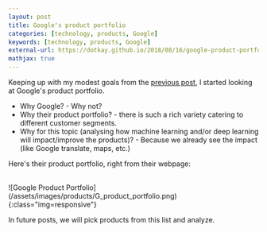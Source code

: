 ```yaml
---
layout: post
title: Google's product portfolio
categories: [technology, products, Google]
keywords: [technology, products, Google]
external-url: https://dotkay.github.io/2018/08/16/google-product-portfolio
mathjax: true
---
```


Keeping up with my modest goals from the [previous post](https://dotkay.github.io/2018/08/15/deep-learning-and-tech-products), I started looking at Google's product portfolio. 
* Why Google? - Why not? 
* Why their product portfolio? - there is such a rich variety catering to different customer segments. 
* Why for this topic (analysing how machine learning and/or deep learning will impact/improve the products)? - Because we already see the impact (like Google translate, maps, etc.)

Here's their product portfolio, right from their webpage:

<br>
<div class="img_container">
![Google Product Portfolio](/assets/images/products/G_product_portfolio.png){:class="img=responsive"}
</div>

In future posts, we will pick products from this list and analyze.